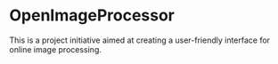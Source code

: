 # OpenImageProcessor
This is a project initiative aimed at creating a user-friendly interface for online image processing.
